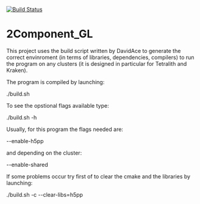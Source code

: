 [![Build Status](https://travis-ci.org/IlaMac/2Component_GL.svg?branch=cpp-cmake)](https://travis-ci.org/IlaMac/2Component_GL)
# 2Component_GL

This project uses the build script written by DavidAce to generate the correct envinroment (in terms of libraries, dependencies, compilers) to run the program on any clusters (it is designed in particular for Tetralith and Kraken).

The program is compiled by launching:

./build.sh

To see the opstional flags available type:

./build.sh -h

Usually, for this program the flags needed are:

--enable-h5pp

and depending on the cluster:

--enable-shared

If some problems occur try first of to clear the cmake and the libraries by launching:

./build.sh -c  --clear-libs=h5pp

